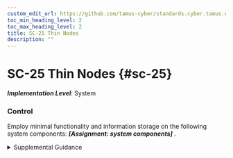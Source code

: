 ```yaml
---
custom_edit_url: https://github.com/tamus-cyber/standards.cyber.tamus.edu/tree/main/static/content/tamus.edu/TAMUS_profile.xml
toc_min_heading_level: 2
toc_max_heading_level: 2
title: SC-25 Thin Nodes
description: ""
---
```


# SC-25 Thin Nodes {#sc-25}

_**Implementation Level**_: System

### Control

Employ minimal functionality and information storage on the following system components: <strong>                  <em>[Assignment: system components]</em>               </strong>.

<details>
  <summary>Supplemental Guidance</summary>

The deployment of system components with minimal functionality reduces the need to secure every endpoint and may reduce the exposure of information, systems, and services to attacks. Reduced or minimal functionality includes diskless nodes and thin client technologies.

</details>

